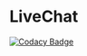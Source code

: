 # LiveChat
[![Codacy Badge](https://api.codacy.com/project/badge/Grade/8d40206c82cf4148baeca98afc8095e2)](https://app.codacy.com/gh/xReapex/LiveChat?utm_source=github.com&utm_medium=referral&utm_content=xReapex/LiveChat&utm_campaign=Badge_Grade)